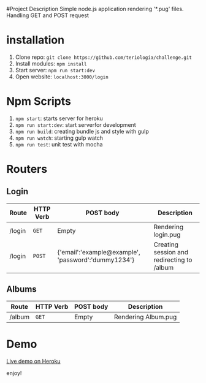 #Project Description
Simple node.js application rendering '*.pug' files. Handling GET and POST request

# installation
1. Clone repo: `git clone https://github.com/teriologia/challenge.git`
2. Install modules: `npm install`
3. Start server: `npm run start:dev`
4. Open website: `localhost:3000/login`

# Npm Scripts
1. `npm start`:  starts server for heroku
2. `npm run start:dev`: start serverfor development
3. `npm run build`: creating bundle js and style with gulp
4. `npm run watch`: starting gulp watch
5. `npm run test`: unit test with mocha 

# Routers
## Login

| Route | HTTP Verb	 | POST body	 | Description	 |
| --- | --- | --- | --- |
| /login | `GET` | Empty | Rendering login.pug |
| /login | `POST` | {'email':'example@example', 'password':'dummy1234'}| Creating session and redirecting to /album |

## Albums

| Route | HTTP Verb	 | POST body	 | Description	 |
| --- | --- | --- | --- |
| /album | `GET` | Empty | Rendering Album.pug |

# Demo
[Live demo on Heroku](http://zingat-challenge.herokuapp.com/login)

enjoy!
